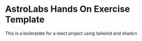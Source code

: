 # AstroLabs Hands On Exercise Template

This is a boilerplate for a react project using tailwind and shadcn
